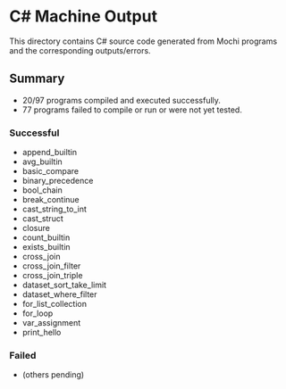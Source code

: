 # C# Machine Output

This directory contains C# source code generated from Mochi programs and the corresponding outputs/errors.

## Summary

- 20/97 programs compiled and executed successfully.
- 77 programs failed to compile or run or were not yet tested.

### Successful
- append_builtin
- avg_builtin
- basic_compare
- binary_precedence
- bool_chain
- break_continue
- cast_string_to_int
- cast_struct
- closure
- count_builtin
- exists_builtin
- cross_join
- cross_join_filter
- cross_join_triple
- dataset_sort_take_limit
- dataset_where_filter
- for_list_collection
- for_loop
- var_assignment
- print_hello

### Failed
- (others pending)
